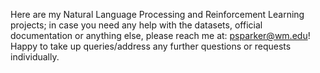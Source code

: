 Here are my Natural Language Processing and Reinforcement Learning projects; in case you need any help with the datasets, official documentation or anything else, please reach me at: psparker@wm.edu! Happy to take up queries/address any further questions or requests individually.

